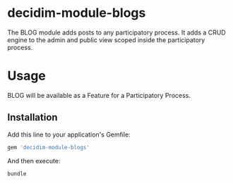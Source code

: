 # decidim-module-blogs

The BLOG module adds posts to any participatory process. It adds a CRUD engine
to the admin and public view scoped inside the participatory process.

# Usage

BLOG will be available as a Feature for a Participatory Process.

## Installation

Add this line to your application's Gemfile:

```ruby
gem 'decidim-module-blogs'
```

And then execute:

```bash
bundle
```
